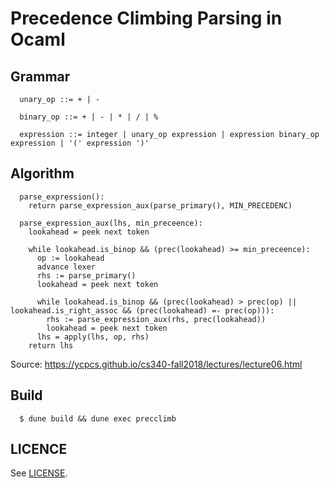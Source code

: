 # Precedence Climbing Parsing in Ocaml

## Grammar

```
  unary_op ::= + | -

  binary_op ::= + | - | * | / | %

  expression ::= integer | unary_op expression | expression binary_op expression | '(' expression ')'
```

## Algorithm

```
  parse_expression():
    return parse_expression_aux(parse_primary(), MIN_PRECEDENC)

  parse_expression_aux(lhs, min_preceence):
    lookahead = peek next token

    while lookahead.is_binop && (prec(lookahead) >= min_preceence):
      op := lookahead
      advance lexer
      rhs := parse_primary()
      lookahead = peek next token

      while lookahead.is_binop && (prec(lookahead) > prec(op) || lookahead.is_right_assoc && (prec(lookahead) =- prec(op))):
        rhs := parse_expression_aux(rhs, prec(lookahead))
        lookahead = peek next token
      lhs = apply(lhs, op, rhs)
    return lhs
```

Source: https://ycpcs.github.io/cs340-fall2018/lectures/lecture06.html

## Build

```
  $ dune build && dune exec precclimb
```

## LICENCE

See [LICENSE](LICENSE).